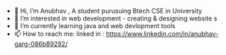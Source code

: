 - 👋 Hi, I’m Anubhav , A student purusuing Btech CSE in University
- 👀 I’m interested in web development - creating  & designing website s
- 🌱 I’m currently learning java and web devlopment tools
- 📫 How to reach me: 
     linked in : https://www.linkedin.com/in/anubhav-garg-086b89292/

